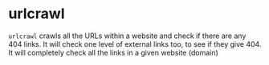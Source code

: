 # urlcrawl

`urlcrawl` crawls all the URLs within a website and check if there are any 404 links. It will check one level of external links too, to see if they give 404. It will completely check all the links in a given website (domain)
